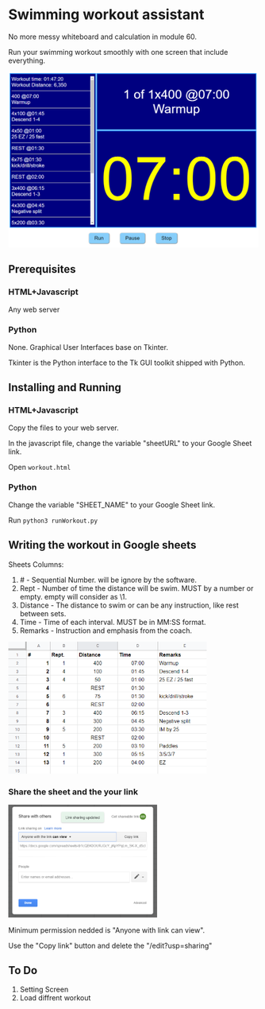 # Swimming workout assistant
No more messy whiteboard and calculation in module 60.

Run your swimming workout smoothly with one screen that include everything.

<img src="https://github.com/eyalsch/swimming-workout-assistant/blob/master/Workout%20Screen.png" width="600">

## Prerequisites
### HTML+Javascript
Any web server

### Python
None.
Graphical User Interfaces base on Tkinter.

Tkinter is the Python interface to the Tk GUI toolkit shipped with Python.

## Installing and Running
### HTML+Javascript
Copy the files to your web server.

In the javascript file, change the variable "sheetURL" to your Google Sheet link.

Open `workout.html`

### Python
Change the variable "SHEET_NAME" to your Google Sheet link.

Run `python3 runWorkout.py`

## Writing the workout in Google sheets
Sheets Columns:
1. \# - Sequential Number. will be ignore by the software.
2. Rept - Number of time the distance will be swim. MUST by a number or empty. empty will consider as \1.
3. Distance - The distance to swim or can be any instruction, like rest between sets.
4. Time - Time of each interval. MUST be in MM:SS format.
5. Remarks - Instruction and emphasis from the coach.

<img src="https://github.com/eyalsch/swimming-workout-assistant/blob/master/Google%20Sheets%20Workout.png" width="400">

### Share the sheet and the your link

<img src="https://github.com/eyalsch/swimming-workout-assistant/blob/master/Share%20Google%20Sheets%20Workout.png" width="300">

Minimum permission nedded is "Anyone with link can view". 

Use the "Copy link" button and delete the "/edit?usp=sharing"

## To Do
1. Setting Screen
2. Load diffrent workout
